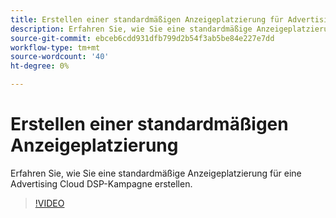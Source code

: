 ```yaml
---
title: Erstellen einer standardmäßigen Anzeigeplatzierung für Advertising Cloud DSP
description: Erfahren Sie, wie Sie eine standardmäßige Anzeigeplatzierung erstellen.
source-git-commit: ebceb6cdd931dfb799d2b54f3ab5be84e227e7dd
workflow-type: tm+mt
source-wordcount: '40'
ht-degree: 0%

---
```


# Erstellen einer standardmäßigen Anzeigeplatzierung

Erfahren Sie, wie Sie eine standardmäßige Anzeigeplatzierung für eine Advertising Cloud DSP-Kampagne erstellen.

>[!VIDEO](https://video.tv.adobe.com/v/340454)
